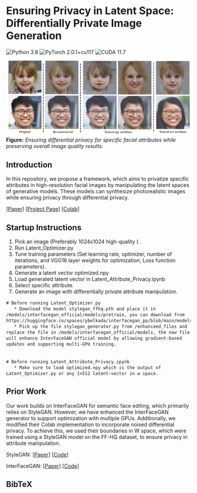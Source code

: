 # Ensuring Privacy in Latent Space: Differentially Private Image Generation

![Python 3.8](https://img.shields.io/badge/python-3.8-green.svg?style=plastic)
![PyTorch 2.0.1+cu117](https://img.shields.io/badge/pytorch-2.0.1%2Bcu117-green.svg?style=plastic)
![CUDA 11.7](https://img.shields.io/badge/cuda-11.7-green.svg?style=plastic)

![image](./docs/image1.jpg)
**Figure:** *Ensuring differential privacy for specific facial attributes while preserving overall image quality results.*

## Introduction
In this repository, we propose a framework, which aims to privatize specific attributes in high-resolution facial images by manipulating the latent spaces of generative models. These models can synthesize photorealistic images while ensuring privacy through differential privacy.

[[Paper](https://arxiv.org/)]
[[Project Page](https://github.com/jamelof23/Latent_Attribute_Privacy)]
[[Colab](https://colab.research.google.com/github/jamelof23/Latent_Attribute_Privacy/blob/main/docs/Latent_Attribute_Privacy.ipynb)]

## Startup Instructions

1) Pick an image (Preferably 1024x1024 high-quality ) .
2) Run Latent_Optimizer.py
3) Tune training parameters (Set learning rate, optimizer, number of iterations, and VGG16 layer weights for optimization, Loss function parameters).
4) Generate a latent vector optimized.npy
5) Load generated latent vector in Latent_Attribute_Privacy.ipynb
6) Select specific attribute.
7) Generate an image with differentially private attribute manipulation.
   
```
# Before running Latent_Optimizer.py
   * Download the model stylegan_ffhq.pth and place it in /models/interfacegan_official/models/pretrain, you can download from https://huggingface.co/spaces/ybelkada/interfacegan_pp/blob/main/models/pretrain/stylegan_ffhq.pth
   * Pick up the file stylegan_generator.py from /enhanceed_files and replace the file in /models/interfacegan_official/models, the new file will enhance InterFaceGAN official model by allowing gradient-based updates and supporting multi-GPU training.


# Before running Latent_Attribute_Privacy.ipynb
   * Make sure to load optimized.npy which is the output of Latent_Optimizer.py or any 1×512 latent-vector in w space.
```

## Prior Work

Our work builds on InterFaceGAN for semantic face editing, which primarily relies on StyleGAN. However, we have enhanced the InterFaceGAN generator to support optimization with multiple GPUs. Additionally, we modified their Colab implementation to incorporate noised differential privacy. To achieve this, we used their boundaries in W space, which were trained using a StyleGAN model on the FF-HQ dataset, to ensure privacy in attribute manipulation.

StyleGAN:
  [[Paper](https://arxiv.org/pdf/1812.04948.pdf)]
  [[Code](https://github.com/NVlabs/stylegan)]
  
InterFaceGAN:
  [[Paper](https://arxiv.org/pdf/2005.09635)]
  [[Code](https://github.com/genforce/interfacegan)]



  ## BibTeX

